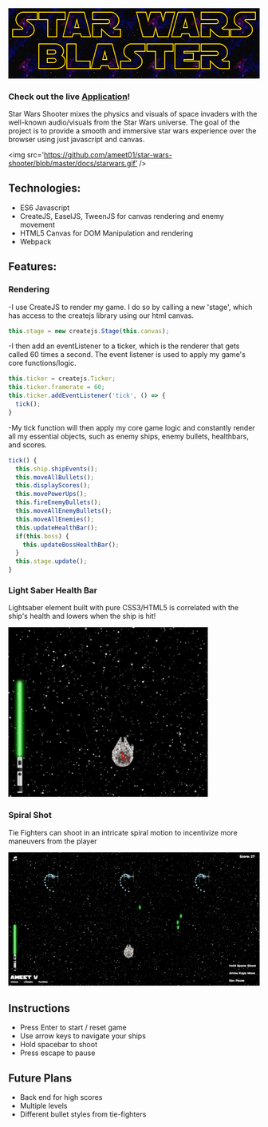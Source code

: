 <img src='https://github.com/ameet01/star-wars-shooter/blob/master/images/maintitle.png' width='600px' />

### Check out the live [Application](http://www.starwarsblaster.tech/)!

Star Wars Shooter mixes the physics and visuals of space invaders with the well-known audio/visuals from the Star Wars universe. The goal of the project is to provide a smooth and immersive star wars experience over the browser using just javascript and canvas.

<img src='https://github.com/ameet01/star-wars-shooter/blob/master/docs/starwars.gif’ />

## Technologies:

* ES6 Javascript
* CreateJS, EaselJS, TweenJS for canvas rendering and enemy movement
* HTML5 Canvas for DOM Manipulation and rendering
* Webpack

## Features:

### Rendering

-I use CreateJS to render my game. I do so by calling a new 'stage', which has access to the createjs library using our html canvas.
```javascript
this.stage = new createjs.Stage(this.canvas);
```

-I then add an eventListener to a ticker, which is the renderer that gets called 60 times a second. The event listener is used to apply my game's core functions/logic.
```javascript
this.ticker = createjs.Ticker;
this.ticker.framerate = 60;
this.ticker.addEventListener('tick', () => {
  tick();
}
```

-My tick function will then apply my core game logic and constantly render all my essential objects, such as enemy ships, enemy bullets, healthbars, and scores.
```javascript
tick() {
  this.ship.shipEvents();
  this.moveAllBullets();
  this.displayScores();
  this.movePowerUps();
  this.fireEnemyBullets();
  this.moveAllEnemyBullets();
  this.moveAllEnemies();
  this.updateHealthBar();
  if(this.boss) {
    this.updateBossHealthBar();
  }
  this.stage.update();
}
```


### Light Saber Health Bar

Lightsaber element built with pure CSS3/HTML5 is correlated with the ship's health and lowers when the ship is hit!

<img src='https://github.com/ameet01/star-wars-shooter/blob/master/docs/lightsaberhealthbar.gif' width='400px'/>

### Spiral Shot

Tie Fighters can shoot in an intricate spiral motion to incentivize more maneuvers from the player

<img src='https://github.com/ameet01/star-wars-shooter/blob/master/docs/spiral.gif' width='600px'/>

## Instructions

* Press Enter to start / reset game
* Use arrow keys to navigate your ships
* Hold spacebar to shoot
* Press escape to pause

## Future Plans

* Back end for high scores
* Multiple levels
* Different bullet styles from tie-fighters
